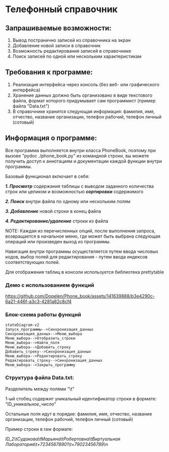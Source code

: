 # Телефонный справочник
## Запрашиваемые возможности:
1. Вывод постранично записей из справочника на экран
2. Добавление новой записи в справочник
3. Возможность редактирования записей в справочнике
4. Поиск записей по одной или нескольким характеристикам
## Требования к программе:
1. Реализация интерфейса через консоль (без веб- или графического интерфейса)
2. Хранение данных должно быть организовано в виде текстового файла, формат которого придумывает сам программист (пример файла "Data.txt")
3. В справочнике хранится следующая информация: фамилия, имя, отчество, название организации, телефон рабочий, телефон личный (сотовый)

## Информация о программе:
Все программа выполняется внутри класса PhoneBook, поэтому при вызове "pydoc ./phone_book.py" из командной строки, вы можете получить доступ к аннотациям и документации каждой функции внутри программы.

Базовый функционал включает в себя:

***1. Просмотр*** содержания таблицы с выводом заданного количества строк или целиком и возможностью ***сортировки*** содержимого

***2. Поиск*** внутри файла по одному или нескольким полям

***3. Добавление*** новой строки в конец файла

***4. Редактирование/удаление*** строки из файла

NOTE:
Каждая из перечисленных опций, после выполнения запроса, возвращается в начальное меню, где может быть выбрана следующая операций или произведен выход из программы.

Навигация внутри программы осуществляется путем ввода числовых кодов, выбор полей для редактирования - путем ввода индексов соответствующих полей.

Для отображения таблиц в консоли используется библиотека prettytable

### Демо с использованием функций


https://github.com/Dopelen/Phone_book/assets/141639888/b3e4290c-6a21-446f-a3c3-4281a82c8cf4


### Блок-схема работы функций

```mermaid
stateDiagram-v2
Запуск_программы-->Синхронизация_данных
Синхронизация_данных-->Меню_выбора
Меню_выбора-->Отобразить_строки
Меню_выбора-->Найти_поля
Меню_выбора-->Добавить_строку
Добавить_строку-->Синхронизация_данных
Меню_выбора-->Редактировать_строку
Редактировать_строку-->Синхронизация_данных
Меню_выбора-->Закрыть_программу
```


### Структура файла Data.txt:
Разделитель между полями "\t"

1-ый стобец содержит уникальный идентификатор строки в формате: "ID_*уникальное_число*"

Остальные поля идут в порядке: фамилия, имя, отчество, название организации, телефон рабочий, телефон личный (сотовый)

Пример строки в raw формате:

*ID_2\tСудакова\tМарьяна\tРобертовна\tВиртуальная Лаборатория\t+72345678901\t+79023456789\n*
